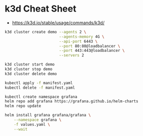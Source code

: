 # k3d Cheat Sheet

* https://k3d.io/stable/usage/commands/k3d/

```sh
k3d cluster create demo --agents 2 \
                        --agents-memory 4G \
                        --api-port 6443 \
                        --port 80:80@loadbalancer \
                        --port 443:443@loadbalancer \
                        --servers 2
```

```sh
k3d cluster start demo
k3d cluster stop demo
k3d cluster delete demo
``` 

```sh
kubectl apply -f manifest.yaml
kubectl delete -f manifest.yaml
```

```sh
kubectl create namespace grafana
helm repo add grafana https://grafana.github.io/helm-charts
helm repo update

helm install grafana grafana/grafana \
    --namespace grafana \
    -f values.yaml \
    --wait
```